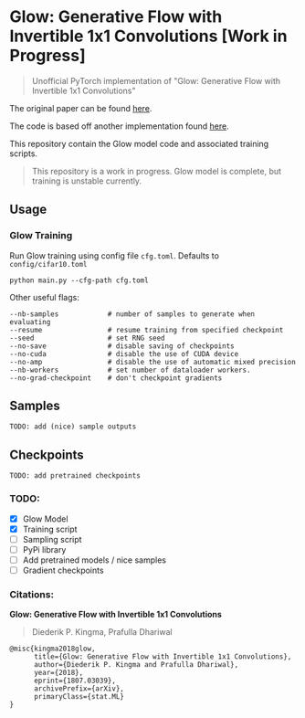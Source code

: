 # Glow: Generative Flow with Invertible 1x1 Convolutions [Work in Progress]
> Unofficial PyTorch implementation of "Glow: Generative Flow with Invertible 1x1 Convolutions"

The original paper can be found [here](https://arxiv.org/abs/1807.03039).

The code is based off another implementation found [here](https://github.com/rosinality/glow-pytorch).

This repository contain the Glow model code and associated training scripts.

> This repository is a work in progress. Glow model is complete, but training
> is unstable currently.

## Usage

### Glow Training

Run Glow training using config file `cfg.toml`. Defaults to `config/cifar10.toml`

```
python main.py --cfg-path cfg.toml
```

Other useful flags:
```
--nb-samples            # number of samples to generate when evaluating
--resume                # resume training from specified checkpoint
--seed                  # set RNG seed 
--no-save               # disable saving of checkpoints
--no-cuda               # disable the use of CUDA device
--no-amp                # disable the use of automatic mixed precision
--nb-workers            # set number of dataloader workers.
--no-grad-checkpoint    # don't checkpoint gradients
```

## Samples

`TODO: add (nice) sample outputs`

## Checkpoints

`TODO: add pretrained checkpoints`

### TODO:

- [X] Glow Model
- [X] Training script
- [ ] Sampling script
- [ ] PyPi library
- [ ] Add pretrained models / nice samples
- [ ] Gradient checkpoints

### Citations:

**Glow: Generative Flow with Invertible 1x1 Convolutions**
> Diederik P. Kingma, Prafulla Dhariwal
```
@misc{kingma2018glow,
      title={Glow: Generative Flow with Invertible 1x1 Convolutions}, 
      author={Diederik P. Kingma and Prafulla Dhariwal},
      year={2018},
      eprint={1807.03039},
      archivePrefix={arXiv},
      primaryClass={stat.ML}
}
```
